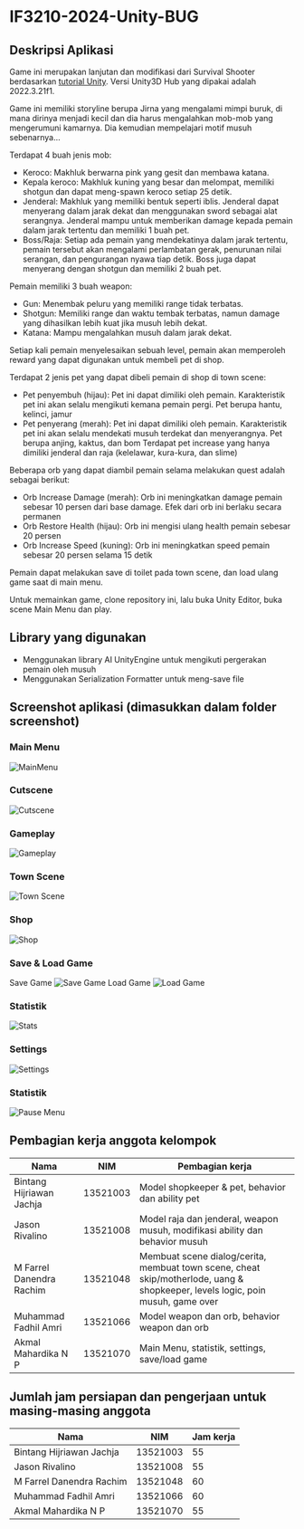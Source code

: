 # IF3210-2024-Unity-BUG

## Deskripsi Aplikasi
Game ini merupakan lanjutan dan modifikasi dari Survival Shooter berdasarkan [tutorial Unity](https://www.youtube.com/playlist?list=PL871udVFq7OF9w5RBjyp_lcyzFuViLe8x). Versi Unity3D Hub yang dipakai adalah 2022.3.21f1.

Game ini memiliki storyline berupa Jirna yang mengalami mimpi buruk, di mana dirinya menjadi kecil dan dia harus mengalahkan mob-mob yang mengerumuni kamarnya. Dia kemudian mempelajari motif musuh sebenarnya...

Terdapat 4 buah jenis mob:
- Keroco: Makhluk berwarna pink yang gesit dan membawa katana.
- Kepala keroco: Makhluk kuning yang besar dan melompat, memiliki shotgun dan dapat meng-spawn keroco setiap 25 detik.
- Jenderal: Makhluk yang memiliki bentuk seperti iblis. Jenderal dapat menyerang dalam jarak dekat dan menggunakan sword sebagai alat serangnya. Jenderal mampu untuk memberikan damage kepada pemain dalam jarak tertentu dan memiliki 1 buah pet.
- Boss/Raja: Setiap ada pemain yang mendekatinya dalam jarak tertentu, pemain tersebut akan mengalami perlambatan gerak, penurunan nilai serangan, dan pengurangan nyawa tiap detik. Boss juga dapat menyerang dengan shotgun dan memiliki 2 buah pet.

Pemain memiliki 3 buah weapon:
- Gun: Menembak peluru yang memiliki range tidak terbatas. 
- Shotgun: Memiliki range dan waktu tembak terbatas, namun damage yang dihasilkan lebih kuat jika musuh lebih dekat.
- Katana: Mampu mengalahkan musuh dalam jarak dekat.

Setiap kali pemain menyelesaikan sebuah level, pemain akan memperoleh reward yang dapat digunakan untuk membeli pet di shop.

Terdapat 2 jenis pet yang dapat dibeli pemain di shop di town scene:
- Pet penyembuh (hijau): Pet ini dapat dimiliki oleh pemain. Karakteristik pet ini akan selalu mengikuti kemana pemain pergi. Pet berupa hantu, kelinci, jamur
- Pet penyerang (merah): Pet ini dapat dimiliki oleh pemain. Karakteristik pet ini akan selalu mendekati musuh terdekat dan menyerangnya. Pet berupa anjing, kaktus, dan bom
Terdapat pet increase yang hanya dimiliki jenderal dan raja (kelelawar, kura-kura, dan slime)

Beberapa orb yang dapat diambil pemain selama melakukan quest adalah sebagai berikut:
- Orb Increase Damage (merah): Orb ini meningkatkan damage pemain sebesar 10 persen dari base damage. Efek dari orb ini berlaku secara permanen
- Orb Restore Health (hijau): Orb ini mengisi ulang health pemain sebesar 20 persen
- Orb Increase Speed (kuning): Orb ini meningkatkan speed pemain sebesar 20 persen selama 15 detik

Pemain dapat melakukan save di toilet pada town scene, dan load ulang game saat di main menu.

Untuk memainkan game, clone repository ini, lalu buka Unity Editor, buka scene Main Menu dan play.

## Library yang digunakan
- Menggunakan library AI UnityEngine untuk mengikuti pergerakan pemain oleh musuh
- Menggunakan Serialization Formatter untuk meng-save file

## Screenshot aplikasi (dimasukkan dalam folder screenshot)
### Main Menu
![MainMenu](./Screenshots/mainmenu.png)
### Cutscene
![Cutscene](./Screenshots/cutscene.png)
### Gameplay
![Gameplay](./Screenshots/gameplay.png)
### Town Scene
![Town Scene](./Screenshots/town.png)
### Shop
![Shop](./Screenshots/shop.png)
### Save & Load Game
Save Game
![Save Game](./Screenshots/savegame.png)
Load Game
![Load Game](./Screenshots/loadgame.png)
### Statistik
![Stats](./Screenshots/statistik.png)
### Settings
![Settings](./Screenshots/settings.png)
### Statistik
![Pause Menu](./Screenshots/pausemenu.png)


## Pembagian kerja anggota kelompok

| Nama                      | NIM       | Pembagian kerja     |
| ------------------------- | --------- | --------                                              |
| Bintang Hijriawan Jachja  | 13521003  | Model shopkeeper & pet, behavior dan ability pet |
| Jason Rivalino            | 13521008  | Model raja dan jenderal, weapon musuh, modifikasi ability dan behavior musuh  |
| M Farrel Danendra Rachim  | 13521048  | Membuat scene dialog/cerita, membuat town scene, cheat skip/motherlode, uang & shopkeeper, levels logic, poin musuh, game over    |
| Muhammad Fadhil Amri      | 13521066  | Model weapon dan orb, behavior weapon dan orb  |
| Akmal Mahardika N P       | 13521070  | Main Menu, statistik, settings, save/load game  |


## Jumlah jam persiapan dan pengerjaan untuk masing-masing anggota

| Nama                      | NIM       | Jam kerja     |
| ------------------------- | --------- | --------      |
| Bintang Hijriawan Jachja  | 13521003  | 55  |
| Jason Rivalino            | 13521008  | 55  |
| M Farrel Danendra Rachim  | 13521048  | 60  |
| Muhammad Fadhil Amri      | 13521066  | 60  |
| Akmal Mahardika N P       | 13521070  | 55  |
